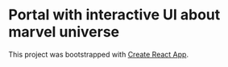 # Portal with interactive UI about marvel universe

This project was bootstrapped with [Create React App](https://github.com/facebook/create-react-app).
